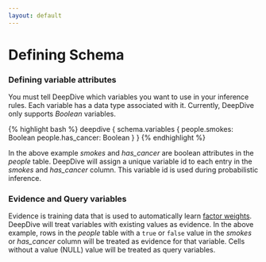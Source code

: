 ```yaml
---
layout: default
---
```


# Defining Schema

### Defining variable attributes

You must tell DeepDive which variables you want to use in your inference rules. Each variable has a data type associated with it. Currently, DeepDive only supports *Boolean* variables.

{% highlight bash %}
deepdive {
  schema.variables {
    people.smokes: Boolean
    people.has_cancer: Boolean
  }
}
{% endhighlight %}

In the above example *smokes* and *has_cancer* are boolean attributes in the *people* table. DeepDive will assign a unique variable id to each entry in the *smokes* and *has_cancer* column. This variable id is used during probabilistic inference.

### Evidence and Query variables

Evidence is training data that is used to automatically learn [factor weights](inference_rules.html). DeepDive will treat variables with existing values as evidence. In the above example, rows in the *people* table with a `true` or `false` value in the *smokes* or *has_cancer* column will be treated as evidence for that variable. Cells without a value (NULL) value will be treated as query variables.
